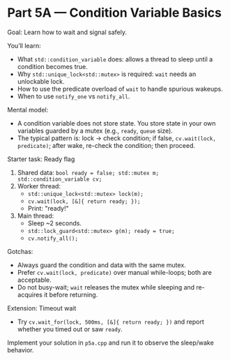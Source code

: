 # Part 5A — Condition Variable Basics

Goal: Learn how to wait and signal safely.

You’ll learn:
- What `std::condition_variable` does: allows a thread to sleep until a condition becomes true.
- Why `std::unique_lock<std::mutex>` is required: `wait` needs an unlockable lock.
- How to use the predicate overload of `wait` to handle spurious wakeups.
- When to use `notify_one` vs `notify_all`.

Mental model:
- A condition variable does not store state. You store state in your own variables guarded by a mutex (e.g., `ready`, `queue` size).
- The typical pattern is: lock -> check condition; if false, `cv.wait(lock, predicate)`; after wake, re-check the condition; then proceed.

Starter task: Ready flag
1) Shared data: `bool ready = false; std::mutex m; std::condition_variable cv;`
2) Worker thread:
   - `std::unique_lock<std::mutex> lock(m);`
   - `cv.wait(lock, [&]{ return ready; });`
   - Print: "ready!"
3) Main thread:
   - Sleep ~2 seconds.
   - `std::lock_guard<std::mutex> g(m); ready = true;`
   - `cv.notify_all();`

Gotchas:
- Always guard the condition and data with the same mutex.
- Prefer `cv.wait(lock, predicate)` over manual while-loops; both are acceptable.
- Do not busy-wait; `wait` releases the mutex while sleeping and re-acquires it before returning.

Extension: Timeout wait
- Try `cv.wait_for(lock, 500ms, [&]{ return ready; })` and report whether you timed out or saw `ready`.

Implement your solution in `p5a.cpp` and run it to observe the sleep/wake behavior.

